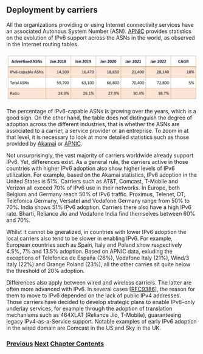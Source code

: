 ## Deployment by carriers

All the organizations providing or using Internet connectivity services
have an associated Autonous System Number (ASN).
[APNIC](https://blog.apnic.net/2022/01/06/bgp-in-2021-the-bgp-table/)
provides statistics on the evolution of IPv6 support across the ASNs in
the world, as observed in the Internet routing tables.

<img src="./Section5_Table2.jpg" alt="Table shows 18% annual IPv6 growth 2018 to 2022">

The percentage of IPv6-capable ASNs is growing over the years, which is
a good sign. On the other hand, the table does not distinguish
the degree of adoption across the different industries, that is whether
the ASNs are associated to a carrier, a service provider or an
entreprise. To zoom in at that level, it is necessary to look at more
detailed statistics such as those provided by
[Akamai](https://www.akamai.com/internet-station/cyber-attacks/state-of-the-internet-report/ipv6-adoption-visualization)
or [APNIC](https://stats.labs.apnic.net).

Not unsurprisingly, the vast majority of carriers worldwide already
support IPv6. Yet, differences exist. As a general rule, the carriers
active in those countries with higher IPv6 adoption also show higher
levels of IPv6 utilization. For example, based on the Akamai statistics,
IPv6 adoption in the United States is 51%. Carriers such as AT&T,
Comcast, T-Mobile and Verizon all exceed 70% of IPv6 use in their
networks. In Europe, both Belgium and Germany reach 50% of IPv6 traffic.
Proximus, Telenet, DT, Telefonica Germany, Versatel and Vodafone Germany
range from 50% to 70%. India shows 51% IPv6 adoption. Carriers there
also have a high IPv6 rate. Bharti, Reliance Jio and Vodafone India find
themselves between 60% and 70%.

Whilst it cannot be gneralized, in countries with lower IPv6 adoption
the local carriers also tend to be slower in enabling IPv6. For example,
European countries such as Spain, Italy and Poland show respectively
4.5%, 7% and 13.5% adoption. Based on APNIC data, exluding the
exceptions of Telefonica de España (26%), Vodafone Italy (21%), Wind/3
Italy (22%) and Orange Poland (23%), all the other carries sit quite
below the threshold of 20% adoption.

Differences also apply between wired and wireless carriers. The latter
are often more advanced with IPv6. In several cases
\[[RFC9386](https://www.rfc-editor.org/info/rfc9386)\], the reason for
them to move to IPv6 depended on the lack of public IPv4 addresses.
Those carriers have decided to develop strategic plans to enable
IPv6-only underlay services, for example through the adoption of
translation mechanisms such as 464XLAT (Reliance Jio, T-Mobile),
guaranteeing legacy IPv4-as-a-Service support. Notable examples of early
IPv6 adoption in the wired domain are Comcast in the US and Sky in the
UK.

<!-- Link lines generated automatically; do not delete -->

### [<ins>Previous</ins>](Status.md) [<ins>Next</ins>](Deployment%20in%20the%20home.md) [<ins>Chapter Contents</ins>](8.%20Deployment%20Status.md)
